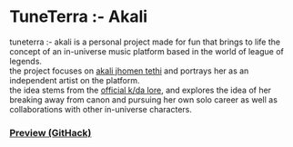 # TuneTerra :- Akali
tuneterra :- akali is a personal project made for fun that brings to life the concept of an in-universe music platform based in the world of league of legends. <br>
the project focuses on [akali jhomen tethi](https://leagueoflegends.fandom.com/wiki/Akali) and portrays her as an independent artist on the platform. <br>
the idea stems from the [official k/da lore](https://universe.leagueoflegends.com/en_GB/kda/), and explores the idea of her breaking away from canon and pursuing her own solo career as well as collaborations with other in-universe characters. <br>

### [Preview (GitHack)](https://raw.githack.com/saffeine/tuneterra/main/index.html)
